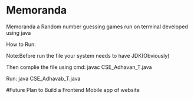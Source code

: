 # Memoranda
Memoranda a Random number guessing games run on terminal developed using java

How to Run:

Note:Before run the file your system needs to have JDK(Obviously)

Then complie the file using cmd:
javac CSE_Adhavan_T.java

Run:
java CSE_Adhavab_T.java


#Future Plan to Build a Frontend Mobile app of website



